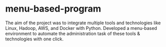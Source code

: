 # menu-based-program
The aim of the project was to integrate multiple tools and technologies like Linux, Hadoop, AWS, and Docker with Python. Developed a menu-based environment to automate the administration task of these tools &amp; technologies with one click.
